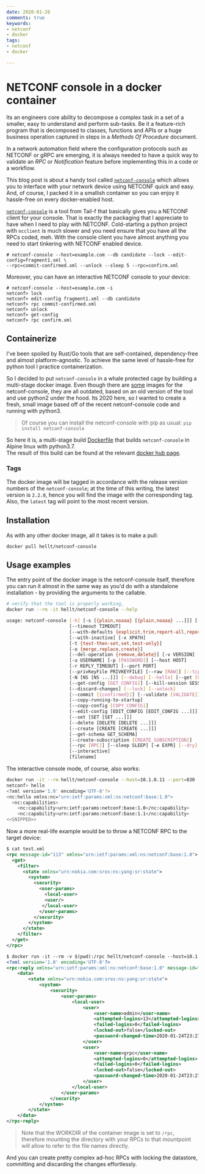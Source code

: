 ```yaml
---
date: 2020-01-28
comments: true
keywords:
- netconf
- docker
tags:
- netconf
- docker

---
```

# NETCONF console in a docker container

Its an engineers core ability to decompose a complex task in a set of a smaller, easy to understand and perform sub-tasks. Be it a feature-rich program that is decomposed to classes, functions and APIs or a huge business operation captured in steps in a *Methods Of Procedure* document.

In a network automation field where the configuration protocols such as NETCONF or gRPC are emerging, it is always needed to have a quick way to validate an *RPC* or *Notification* feature before implementing this in a code or a workflow.

This blog post is about a handy tool called [`netconf-console`](https://pypi.org/project/netconf-console/) which allows you to interface with your network device using NETCONF quick and easy. And, of course, I packed it in a smallish container so you can enjoy it hassle-free on every docker-enabled host.
<!-- more -->

[`netconf-console`](https://bitbucket.org/martin_volf/ncc/src/master/) is a tool from Tail-f that basically gives you a NETCONF client for your console. That is exactly the packaging that I appreciate to have when I need to play with NETCONF. Cold-starting a python project with `ncclient` is much slower and you need ensure that you have all the RPCs coded, meh. With the console client you have almost anything you need to start tinkering with NETCONF enabled device.

```
# netconf-console --host=example.com --db candidate --lock --edit-config=fragment1.xml \
--rpc=commit-confirmed.xml --unlock --sleep 5 --rpc=confirm.xml
```

Moreover, you can have an interactive NETCONF console to your device:

```
# netconf-console --host=example.com -i
netconf> lock
netconf> edit-config fragment1.xml --db candidate
netconf> rpc commit-confirmed.xml
netconf> unlock
netconf> get-config
netconf> rpc confirm.xml
```

## Containerize

I've been spoiled by Rust/Go tools that are self-contained, dependency-free and almost platform-agnostic. To achieve the same level of hassle-free for python tool I practice containerization.

So I decided to put `netconf-console` in a whale protected cage by building a multi-stage docker image. Even though there are [some](https://hub.docker.com/search?q=netconf%20console&type=image) images for the netconf-console, they are all outdated, based on an old version of the tool and use python2 under the hood. Its 2020 here, so I wanted to create a fresh, small image based off of the recent netconf-console code and running with python3.

> Of course you can install the netconf-console with pip as usual: `pip install netconf-console`

So here it is, a multi-stage build [Dockerfile](https://github.com/hellt/netconf-console-docker/blob/master/Dockerfile) that builds `netconf-console` in Alpine linux with python3.7.  
The result of this build can be found at the relevant [docker hub page](https://hub.docker.com/repository/docker/hellt/netconf-console).

### Tags

The docker image will be tagged in accordance with the release version numbers of the `netconf-console`; at the time of this writing, the latest version is `2.2.0`, hence you will find the image with the corresponding tag. Also, the `latest` tag will point to the most recent version.

## Installation

As with any other docker image, all it takes is to make a pull:

```
docker pull hellt/netconf-console
```

## Usage examples

The entry point of the docker image is the netconf-console itself, therefore you can run it almost in the same way as you'd do with a standalone installation - by providing the arguments to the callable.

```bash
# verify that the tool is properly working,
docker run --rm -it hellt/netconf-console --help

usage: netconf-console [-h] [-s [{plain,noaaa} [{plain,noaaa} ...]]] [--db DB]
                       [--timeout TIMEOUT]
                       [--with-defaults {explicit,trim,report-all,report-all-tagged}]
                       [--with-inactive] [-x XPATH]
                       [-t {test-then-set,set,test-only}]
                       [-o {merge,replace,create}]
                       [--del-operation {remove,delete}] [-v VERSION]
                       [-u USERNAME] [-p [PASSWORD]] [--host HOST]
                       [-r REPLY_TIMEOUT] [--port PORT]
                       [--privKeyFile PRIVKEYFILE] [--raw [RAW]] [--tcp]
                       [-N [NS [NS ...]]] [--debug] [--hello] [--get [GET]]
                       [--get-config [GET_CONFIG]] [--kill-session SESSION_ID]
                       [--discard-changes] [--lock] [--unlock]
                       [--commit [{confirmed}]] [--validate [VALIDATE]]
                       [--copy-running-to-startup]
                       [--copy-config [COPY_CONFIG]]
                       [--edit-config [EDIT_CONFIG [EDIT_CONFIG ...]]]
                       [--set [SET [SET ...]]]
                       [--delete [DELETE [DELETE ...]]]
                       [--create [CREATE [CREATE ...]]]
                       [--get-schema GET_SCHEMA]
                       [--create-subscription [CREATE_SUBSCRIPTION]]
                       [--rpc [RPC]] [--sleep SLEEP] [-e EXPR] [--dry]
                       [--interactive]
                       [filename]
```

The interactive console mode, of course, also works:

```bash
docker run -it --rm hellt/netconf-console --host=10.1.0.11 --port=830 -u admin -p admin -i
netconf> hello
<?xml version='1.0' encoding='UTF-8'?>
<nc:hello xmlns:nc="urn:ietf:params:xml:ns:netconf:base:1.0">
  <nc:capabilities>
    <nc:capability>urn:ietf:params:netconf:base:1.0</nc:capability>
    <nc:capability>urn:ietf:params:netconf:base:1.1</nc:capability>
<<SNIPPED>>
```

Now a more real-life example would be to throw a NETCONF RPC to the target device:

```xml
$ cat test.xml
<rpc message-id="113" xmlns="urn:ietf:params:xml:ns:netconf:base:1.0">
  <get>
    <filter>
      <state xmlns="urn:nokia.com:sros:ns:yang:sr:state">
        <system>
          <security>
            <user-params>
              <local-user>
              <user/>
             </local-user>
            </user-params>
          </security>
        </system>
      </state>
    </filter>
  </get>
</rpc>
```

```xml
$ docker run -it --rm -v $(pwd):/rpc hellt/netconf-console --host=10.1.0.11 --port=830 -u admin -p admin test.xml
<?xml version='1.0' encoding='UTF-8'?>
<rpc-reply xmlns="urn:ietf:params:xml:ns:netconf:base:1.0" message-id="113">
    <data>
        <state xmlns="urn:nokia.com:sros:ns:yang:sr:state">
            <system>
                <security>
                    <user-params>
                        <local-user>
                            <user>
                                <user-name>admin</user-name>
                                <attempted-logins>13</attempted-logins>
                                <failed-logins>0</failed-logins>
                                <locked-out>false</locked-out>
                                <password-changed-time>2020-01-24T23:27:33.0Z</password-changed-time>
                            </user>
                            <user>
                                <user-name>grpc</user-name>
                                <attempted-logins>0</attempted-logins>
                                <failed-logins>0</failed-logins>
                                <locked-out>false</locked-out>
                                <password-changed-time>2020-01-24T23:27:35.0Z</password-changed-time>
                            </user>
                        </local-user>
                    </user-params>
                </security>
            </system>
        </state>
    </data>
</rpc-reply>
```

> Note that the WORKDIR of the container image is set to `/rpc`, therefore mounting the directory with your RPCs to that mountpoint will allow to refer to the file names directly.

And you can create pretty complex ad-hoc RPCs with locking the datastore, committing and discarding the changes effortlessly.
